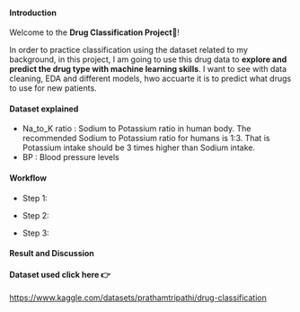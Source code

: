 #### Introduction
Welcome to the **Drug Classification Project**💊!


In order to practice classification using the dataset related to my background, in this project, I am going to use this drug data to **explore and predict the drug type with machine learning skills**. 
I want to see with data cleaning, EDA and different models, hwo accuarte it is to predict what drugs to use for new patients. 

#### Dataset explained
- Na_to_K ratio : Sodium to Potassium ratio in human body. The recommended Sodium to Potassium ratio for humans is 1:3. That is Potassium intake should be 3 times higher than Sodium intake.
- BP : Blood pressure levels


#### Workflow
- Step 1: 

- Step 2: 

- Step 3: 

#### Result and Discussion



#### Dataset used click here 👉
https://www.kaggle.com/datasets/prathamtripathi/drug-classification


